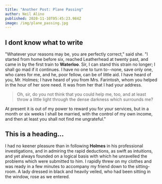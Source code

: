 ```yaml
---
title: "Another Post: Plane Passing"
author: Neil Alino
published: 2020-11-10T05:45:23.984Z
image: /img/plane_passing.jpg
---
```

## I dont know what to write

"Whatever your reasons may be, you are perfectly correct," said she. "I started from home before six, reached Leatherhead at twenty past, and came in by the first train to **Waterloo**. Sir, I can stand this strain no longer; I shall go mad if it continues. I have no one to turn to--none, save only one, who cares for me, and he, poor fellow, can be of little aid. I have heard of you, Mr. Holmes; I have heard of you from Mrs. Farintosh, whom you helped in the hour of her sore need. It was from her that I had your address. 

> Oh, sir, do you not think that you could help me, too, and at least throw a little light through the dense darkness which surrounds me? 

At present it is out of my power to reward you for your services, but in a month or six weeks I shall be married, with the control of my own income, and then at least you shall not find me ungrateful."

## This is a heading...

I had no keener pleasure than in following **Holmes** in his professional investigations, and in admiring the rapid deductions, as swift as intuitions, and yet always founded on a logical basis with which he unravelled the problems which were submitted to him. I rapidly threw on my clothes and was ready in a few minutes to accompany my friend down to the sitting-room. A lady dressed in black and heavily veiled, who had been sitting in the window, rose as we entered.